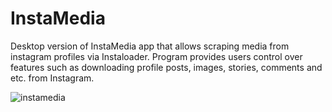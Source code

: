 # InstaMedia

Desktop version of InstaMedia app that allows scraping media from instagram profiles via Instaloader. Program provides users control over features such as downloading profile posts, images, stories, comments and etc. from Instagram.

![instamedia](https://user-images.githubusercontent.com/27319299/136437992-ca52c226-a27c-4352-a83f-2574c38d89a8.png)
